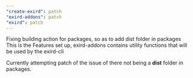 ```yaml
---
"create-exird": patch
"exird-addons": patch
"exird": patch
---
```


Fixing building action for packages, so as to add dist folder in packages
This is the Features set up, exird-addons contains utility functions that will be used by the exird-cli

Currently attempting patch of the issue of there not being a **dist** folder in packages.